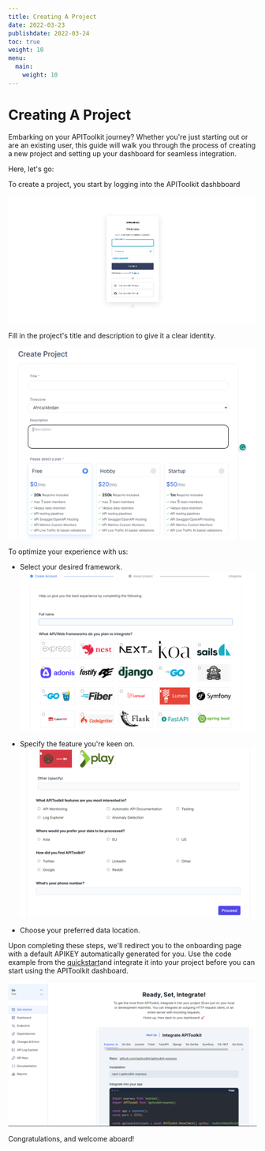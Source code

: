 ```yaml
---
title: Creating A Project
date: 2022-03-23
publishdate: 2022-03-24
toc: true
weight: 10
menu:
  main:
    weight: 10
---
```


# Creating A Project

Embarking on your APIToolkit journey? Whether you're just starting out or are an existing user, this guide will walk you through the process of creating a new project and setting up your dashboard for seamless integration.

Here, let's go:

To create a project, you start by logging into the APIToolkit dashbboard

![sign in/ sign up](log-in.png)

Fill in the project's title and description to give it a clear identity.

![Title and description](title-and-description.png)

To optimize your experience with us:

- Select your desired framework.
  ![desired framework](desired-framework.png)

- Specify the feature you're keen on.
  ![specify the feature](further-project-details.png)

- Choose your preferred data location.

Upon completing these steps, we'll redirect you to the onboarding page with a default APIKEY automatically generated for you. Use the code example from the [quickstart](https://apitoolkit.io/docs/get-started/quickstarts/)and integrate it into your project before you can start using the APIToolkit dashboard.

![Welcome on board](welcome-on-board.png)

Congratulations, and welcome aboard!
